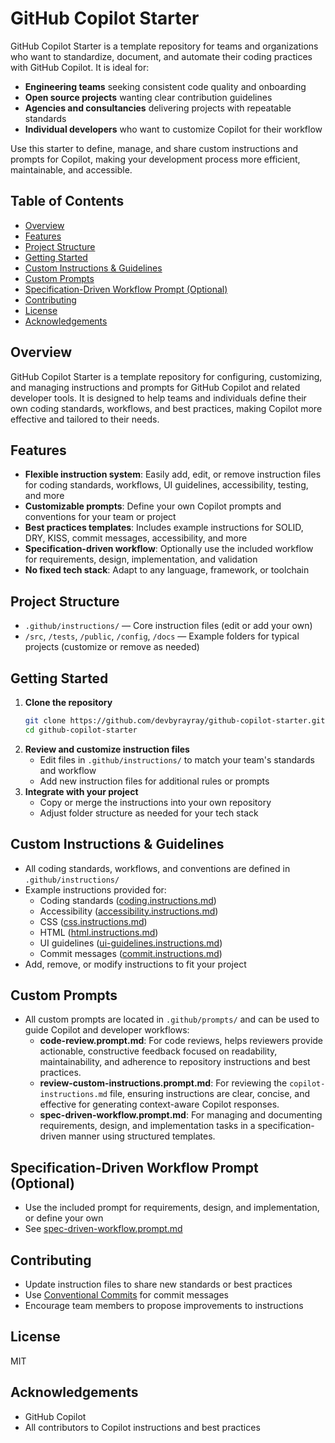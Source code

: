 # GitHub Copilot Starter

GitHub Copilot Starter is a template repository for teams and organizations who want to standardize, document, and automate their coding practices with GitHub Copilot. It is ideal for:
- **Engineering teams** seeking consistent code quality and onboarding
- **Open source projects** wanting clear contribution guidelines
- **Agencies and consultancies** delivering projects with repeatable standards
- **Individual developers** who want to customize Copilot for their workflow

Use this starter to define, manage, and share custom instructions and prompts for Copilot, making your development process more efficient, maintainable, and accessible.

## Table of Contents
- [Overview](#overview)
- [Features](#features)
- [Project Structure](#project-structure)
- [Getting Started](#getting-started)
- [Custom Instructions & Guidelines](#custom-instructions--guidelines)
- [Custom Prompts](#custom-prompts)
- [Specification-Driven Workflow Prompt (Optional)](#specification-driven-workflow-prompt-optional)
- [Contributing](#contributing)
- [License](#license)
- [Acknowledgements](#acknowledgements)

## Overview

GitHub Copilot Starter is a template repository for configuring, customizing, and managing instructions and prompts for GitHub Copilot and related developer tools. It is designed to help teams and individuals define their own coding standards, workflows, and best practices, making Copilot more effective and tailored to their needs.

## Features
- **Flexible instruction system**: Easily add, edit, or remove instruction files for coding standards, workflows, UI guidelines, accessibility, testing, and more
- **Customizable prompts**: Define your own Copilot prompts and conventions for your team or project
- **Best practices templates**: Includes example instructions for SOLID, DRY, KISS, commit messages, accessibility, and more
- **Specification-driven workflow**: Optionally use the included workflow for requirements, design, implementation, and validation
- **No fixed tech stack**: Adapt to any language, framework, or toolchain

## Project Structure
- `.github/instructions/` — Core instruction files (edit or add your own)
- `/src`, `/tests`, `/public`, `/config`, `/docs` — Example folders for typical projects (customize or remove as needed)

## Getting Started

1. **Clone the repository**
   ```zsh
   git clone https://github.com/devbyrayray/github-copilot-starter.git
   cd github-copilot-starter
   ```
2. **Review and customize instruction files**
   - Edit files in `.github/instructions/` to match your team's standards and workflow
   - Add new instruction files for additional rules or prompts
3. **Integrate with your project**
   - Copy or merge the instructions into your own repository
   - Adjust folder structure as needed for your tech stack

## Custom Instructions & Guidelines
- All coding standards, workflows, and conventions are defined in `.github/instructions/`
- Example instructions provided for:
  - Coding standards ([coding.instructions.md](.github/instructions/coding.instructions.md))
  - Accessibility ([accessibility.instructions.md](.github/instructions/accessibility.instructions.md))
  - CSS ([css.instructions.md](.github/instructions/css.instructions.md))
  - HTML ([html.instructions.md](.github/instructions/html.instructions.md))
  - UI guidelines ([ui-guidelines.instructions.md](.github/instructions/ui-guidelines.instructions.md))
  - Commit messages ([commit.instructions.md](.github/instructions/commit.instructions.md))
- Add, remove, or modify instructions to fit your project

## Custom Prompts
- All custom prompts are located in `.github/prompts/` and can be used to guide Copilot and developer workflows:
  - **code-review.prompt.md**: For code reviews, helps reviewers provide actionable, constructive feedback focused on readability, maintainability, and adherence to repository instructions and best practices.
  - **review-custom-instructions.prompt.md**: For reviewing the `copilot-instructions.md` file, ensuring instructions are clear, concise, and effective for generating context-aware Copilot responses.
  - **spec-driven-workflow.prompt.md**: For managing and documenting requirements, design, and implementation tasks in a specification-driven manner using structured templates.

## Specification-Driven Workflow Prompt (Optional)
- Use the included prompt for requirements, design, and implementation, or define your own
- See [spec-driven-workflow.prompt.md](.github/prompts/spec-driven-workflow.prompt.md)

## Contributing
- Update instruction files to share new standards or best practices
- Use [Conventional Commits](.github/instructions/commit.instructions.md) for commit messages
- Encourage team members to propose improvements to instructions

## License
MIT

## Acknowledgements
- GitHub Copilot
- All contributors to Copilot instructions and best practices
